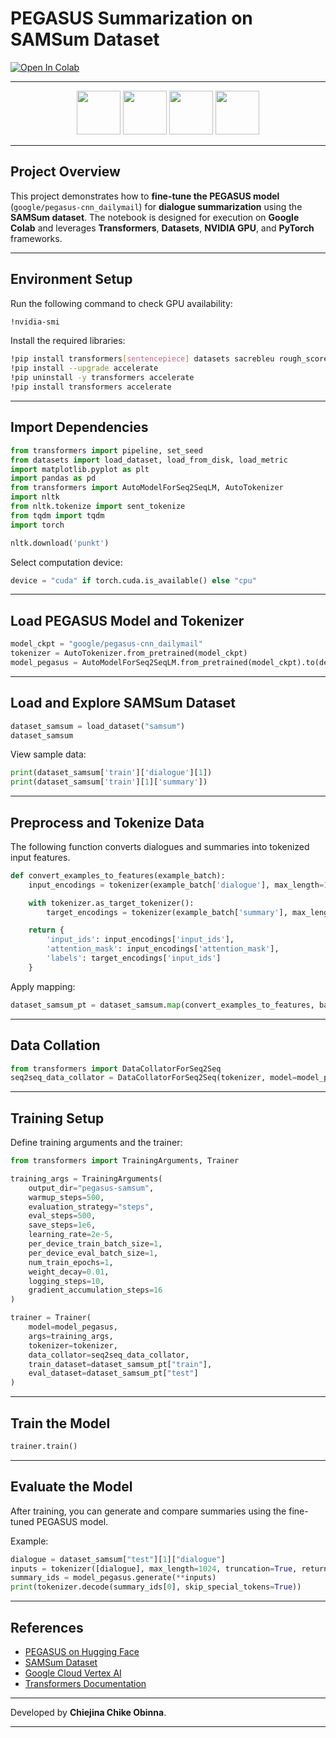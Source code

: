 #  PEGASUS Summarization on SAMSum Dataset

[![Open In Colab](https://colab.research.google.com/assets/colab-badge.svg)](https://colab.research.google.com/drive/156QAcdh8hBxCpIrRqDuAJGY_bPRdsQYl)

---

<p align="center">
  <img src="https://storage.googleapis.com/gweb-cloudblog-publish/images/Google_Cloud_logo.width-400.png" height="70">
  <img src="https://huggingface.co/front/assets/huggingface_logo-noborder.svg" height="70">
  <img src="https://upload.wikimedia.org/wikipedia/commons/1/10/PyTorch_logo_icon.svg" height="70">
  <img src="https://upload.wikimedia.org/wikipedia/en/3/33/NVIDIA_logo.svg" height="70">
</p>

---

##  Project Overview

This project demonstrates how to **fine-tune the PEGASUS model** (`google/pegasus-cnn_dailymail`) for **dialogue summarization** using the **SAMSum dataset**.
The notebook is designed for execution on **Google Colab** and leverages **Transformers**, **Datasets**, **NVIDIA GPU**, and **PyTorch** frameworks.

---

##  Environment Setup

Run the following command to check GPU availability:

```bash
!nvidia-smi
```

Install the required libraries:

```bash
!pip install transformers[sentencepiece] datasets sacrebleu rough_score py7zr -q
!pip install --upgrade accelerate
!pip uninstall -y transformers accelerate
!pip install transformers accelerate
```

---

##  Import Dependencies

```python
from transformers import pipeline, set_seed
from datasets import load_dataset, load_from_disk, load_metric
import matplotlib.pyplot as plt
import pandas as pd
from transformers import AutoModelForSeq2SeqLM, AutoTokenizer
import nltk
from nltk.tokenize import sent_tokenize
from tqdm import tqdm
import torch

nltk.download('punkt')
```

Select computation device:

```python
device = "cuda" if torch.cuda.is_available() else "cpu"
```

---

##  Load PEGASUS Model and Tokenizer

```python
model_ckpt = "google/pegasus-cnn_dailymail"
tokenizer = AutoTokenizer.from_pretrained(model_ckpt)
model_pegasus = AutoModelForSeq2SeqLM.from_pretrained(model_ckpt).to(device)
```

---

##  Load and Explore SAMSum Dataset

```python
dataset_samsum = load_dataset("samsum")
dataset_samsum
```

View sample data:

```python
print(dataset_samsum['train']['dialogue'][1])
print(dataset_samsum['train'][1]['summary'])
```

---

##  Preprocess and Tokenize Data

The following function converts dialogues and summaries into tokenized input features.

```python
def convert_examples_to_features(example_batch):
    input_encodings = tokenizer(example_batch['dialogue'], max_length=1024, truncation=True)

    with tokenizer.as_target_tokenizer():
        target_encodings = tokenizer(example_batch['summary'], max_length=128, truncation=True)

    return {
        'input_ids': input_encodings['input_ids'],
        'attention_mask': input_encodings['attention_mask'],
        'labels': target_encodings['input_ids']
    }
```

Apply mapping:

```python
dataset_samsum_pt = dataset_samsum.map(convert_examples_to_features, batched=True)
```

---

##  Data Collation

```python
from transformers import DataCollatorForSeq2Seq
seq2seq_data_collator = DataCollatorForSeq2Seq(tokenizer, model=model_pegasus)
```

---

##  Training Setup

Define training arguments and the trainer:

```python
from transformers import TrainingArguments, Trainer

training_args = TrainingArguments(
    output_dir="pegasus-samsum",
    warmup_steps=500,
    evaluation_strategy="steps",
    eval_steps=500,
    save_steps=1e6,
    learning_rate=2e-5,
    per_device_train_batch_size=1,
    per_device_eval_batch_size=1,
    num_train_epochs=1,
    weight_decay=0.01,
    logging_steps=10,
    gradient_accumulation_steps=16
)

trainer = Trainer(
    model=model_pegasus,
    args=training_args,
    tokenizer=tokenizer,
    data_collator=seq2seq_data_collator,
    train_dataset=dataset_samsum_pt["train"],
    eval_dataset=dataset_samsum_pt["test"]
)
```

---

##  Train the Model

```python
trainer.train()
```

---

##  Evaluate the Model

After training, you can generate and compare summaries using the fine-tuned PEGASUS model.

Example:

```python
dialogue = dataset_samsum["test"][1]["dialogue"]
inputs = tokenizer([dialogue], max_length=1024, truncation=True, return_tensors="pt").to(device)
summary_ids = model_pegasus.generate(**inputs)
print(tokenizer.decode(summary_ids[0], skip_special_tokens=True))
```

---

##  References

* [PEGASUS on Hugging Face](https://huggingface.co/google/pegasus-cnn_dailymail)
* [SAMSum Dataset](https://huggingface.co/datasets/samsum)
* [Google Cloud Vertex AI](https://cloud.google.com/vertex-ai)
* [Transformers Documentation](https://huggingface.co/docs/transformers/index)

---
Developed by **Chiejina Chike Obinna**.

---
